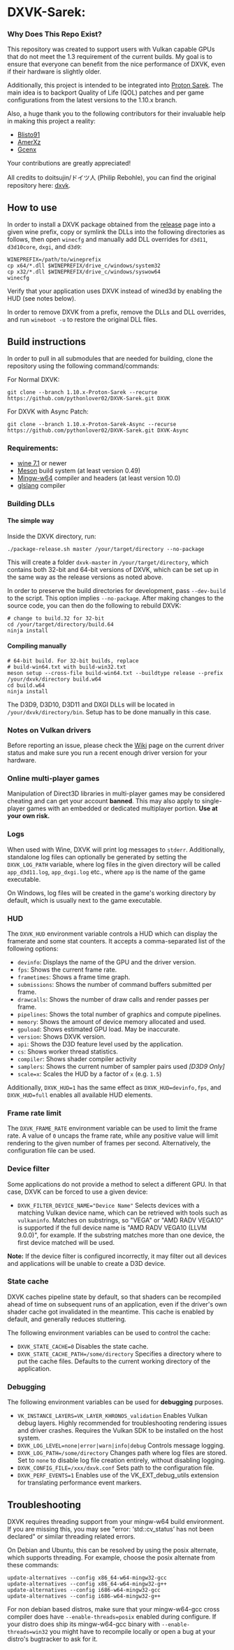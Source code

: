 # DXVK-Sarek:

### Why Does This Repo Exist?

This repository was created to support users with Vulkan capable GPUs that do not meet the 1.3 requirement of the current builds. My goal is to ensure that everyone can benefit from the nice performance of DXVK, even if their hardware is slightly older.

Additionally, this project is intended to be integrated into [Proton Sarek](https://github.com/pythonlover02/Proton-Sarek). The main idea is to backport Quality of Life (QOL) patches and per game configurations from the latest versions to the 1.10.x branch.

Also, a huge thank you to the following contributors for their invaluable help in making this project a reality:

- [Blisto91](https://github.com/Blisto91)
- [AmerXz](https://github.com/AmerXz)
- [Gcenx](https://github.com/Gcenx)

Your contributions are greatly appreciated!

All credits to doitsujin/ドイツ人 (Philip Rebohle), you can find the original repository here: [dxvk](https://github.com/doitsujin/dxvk).

## How to use
In order to install a DXVK package obtained from the [release](https://github.com/pythonlover02/DXVK-Sarek/releases) page into a given wine prefix, copy or symlink the DLLs into the following directories as follows, then open `winecfg` and manually add DLL overrides for `d3d11`, `d3d10core`, `dxgi`, and `d3d9`:
```
WINEPREFIX=/path/to/wineprefix
cp x64/*.dll $WINEPREFIX/drive_c/windows/system32
cp x32/*.dll $WINEPREFIX/drive_c/windows/syswow64
winecfg
```

Verify that your application uses DXVK instead of wined3d by enabling the HUD (see notes below).

In order to remove DXVK from a prefix, remove the DLLs and DLL overrides, and run `wineboot -u` to restore the original DLL files.

## Build instructions

In order to pull in all submodules that are needed for building, clone the repository using the following command/commands:

For Normal DXVK:
```
git clone --branch 1.10.x-Proton-Sarek --recurse https://github.com/pythonlover02/DXVK-Sarek.git DXVK
```
For DXVK with Async Patch:
```
git clone --branch 1.10.x-Proton-Sarek-Async --recurse https://github.com/pythonlover02/DXVK-Sarek.git DXVK-Async
```

### Requirements:
- [wine 7.1](https://www.winehq.org/) or newer
- [Meson](https://mesonbuild.com/) build system (at least version 0.49)
- [Mingw-w64](https://www.mingw-w64.org) compiler and headers (at least version 10.0)
- [glslang](https://github.com/KhronosGroup/glslang) compiler

### Building DLLs

#### The simple way
Inside the DXVK directory, run:
```
./package-release.sh master /your/target/directory --no-package
```

This will create a folder `dxvk-master` in `/your/target/directory`, which contains both 32-bit and 64-bit versions of DXVK, which can be set up in the same way as the release versions as noted above.

In order to preserve the build directories for development, pass `--dev-build` to the script. This option implies `--no-package`. After making changes to the source code, you can then do the following to rebuild DXVK:
```
# change to build.32 for 32-bit
cd /your/target/directory/build.64
ninja install
```

#### Compiling manually
```
# 64-bit build. For 32-bit builds, replace
# build-win64.txt with build-win32.txt
meson setup --cross-file build-win64.txt --buildtype release --prefix /your/dxvk/directory build.w64
cd build.w64
ninja install
```

The D3D9, D3D10, D3D11 and DXGI DLLs will be located in `/your/dxvk/directory/bin`. Setup has to be done manually in this case.

### Notes on Vulkan drivers
Before reporting an issue, please check the [Wiki](https://github.com/doitsujin/dxvk/wiki/Driver-support) page on the current driver status and make sure you run a recent enough driver version for your hardware.

### Online multi-player games
Manipulation of Direct3D libraries in multi-player games may be considered cheating and can get your account **banned**. This may also apply to single-player games with an embedded or dedicated multiplayer portion. **Use at your own risk.**

### Logs
When used with Wine, DXVK will print log messages to `stderr`. Additionally, standalone log files can optionally be generated by setting the `DXVK_LOG_PATH` variable, where log files in the given directory will be called `app_d3d11.log`, `app_dxgi.log` etc., where `app` is the name of the game executable.

On Windows, log files will be created in the game's working directory by default, which is usually next to the game executable.

### HUD
The `DXVK_HUD` environment variable controls a HUD which can display the framerate and some stat counters. It accepts a comma-separated list of the following options:
- `devinfo`: Displays the name of the GPU and the driver version.
- `fps`: Shows the current frame rate.
- `frametimes`: Shows a frame time graph.
- `submissions`: Shows the number of command buffers submitted per frame.
- `drawcalls`: Shows the number of draw calls and render passes per frame.
- `pipelines`: Shows the total number of graphics and compute pipelines.
- `memory`: Shows the amount of device memory allocated and used.
- `gpuload`: Shows estimated GPU load. May be inaccurate.
- `version`: Shows DXVK version.
- `api`: Shows the D3D feature level used by the application.
- `cs`: Shows worker thread statistics.
- `compiler`: Shows shader compiler activity
- `samplers`: Shows the current number of sampler pairs used *[D3D9 Only]*
- `scale=x`: Scales the HUD by a factor of `x` (e.g. `1.5`)

Additionally, `DXVK_HUD=1` has the same effect as `DXVK_HUD=devinfo,fps`, and `DXVK_HUD=full` enables all available HUD elements.

### Frame rate limit
The `DXVK_FRAME_RATE` environment variable can be used to limit the frame rate. A value of `0` uncaps the frame rate, while any positive value will limit rendering to the given number of frames per second. Alternatively, the configuration file can be used.

### Device filter
Some applications do not provide a method to select a different GPU. In that case, DXVK can be forced to use a given device:
- `DXVK_FILTER_DEVICE_NAME="Device Name"` Selects devices with a matching Vulkan device name, which can be retrieved with tools such as `vulkaninfo`. Matches on substrings, so "VEGA" or "AMD RADV VEGA10" is supported if the full device name is "AMD RADV VEGA10 (LLVM 9.0.0)", for example. If the substring matches more than one device, the first device matched will be used.

**Note:** If the device filter is configured incorrectly, it may filter out all devices and applications will be unable to create a D3D device.

### State cache
DXVK caches pipeline state by default, so that shaders can be recompiled ahead of time on subsequent runs of an application, even if the driver's own shader cache got invalidated in the meantime. This cache is enabled by default, and generally reduces stuttering.

The following environment variables can be used to control the cache:
- `DXVK_STATE_CACHE=0` Disables the state cache.
- `DXVK_STATE_CACHE_PATH=/some/directory` Specifies a directory where to put the cache files. Defaults to the current working directory of the application.

### Debugging
The following environment variables can be used for **debugging** purposes.
- `VK_INSTANCE_LAYERS=VK_LAYER_KHRONOS_validation` Enables Vulkan debug layers. Highly recommended for troubleshooting rendering issues and driver crashes. Requires the Vulkan SDK to be installed on the host system.
- `DXVK_LOG_LEVEL=none|error|warn|info|debug` Controls message logging.
- `DXVK_LOG_PATH=/some/directory` Changes path where log files are stored. Set to `none` to disable log file creation entirely, without disabling logging.
- `DXVK_CONFIG_FILE=/xxx/dxvk.conf` Sets path to the configuration file.
- `DXVK_PERF_EVENTS=1` Enables use of the VK_EXT_debug_utils extension for translating performance event markers.

## Troubleshooting
DXVK requires threading support from your mingw-w64 build environment. If you
are missing this, you may see "error: ‘std::cv_status’ has not been declared"
or similar threading related errors.

On Debian and Ubuntu, this can be resolved by using the posix alternate, which
supports threading. For example, choose the posix alternate from these
commands:
```
update-alternatives --config x86_64-w64-mingw32-gcc
update-alternatives --config x86_64-w64-mingw32-g++
update-alternatives --config i686-w64-mingw32-gcc
update-alternatives --config i686-w64-mingw32-g++
```
For non debian based distros, make sure that your mingw-w64-gcc cross compiler
does have `--enable-threads=posix` enabled during configure. If your distro does
ship its mingw-w64-gcc binary with `--enable-threads=win32` you might have to
recompile locally or open a bug at your distro's bugtracker to ask for it.
